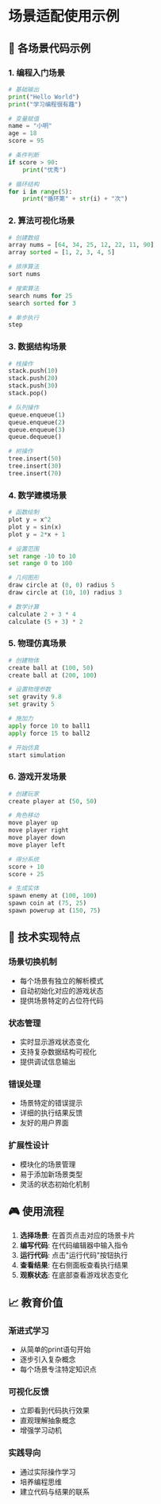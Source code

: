 # 场景适配使用示例

## 🎯 各场景代码示例

### 1. 编程入门场景
```python
# 基础输出
print("Hello World")
print("学习编程很有趣")

# 变量赋值
name = "小明"
age = 18
score = 95

# 条件判断
if score > 90:
    print("优秀")

# 循环结构
for i in range(5):
    print("循环第" + str(i) + "次")
```

### 2. 算法可视化场景
```python
# 创建数组
array nums = [64, 34, 25, 12, 22, 11, 90]
array sorted = [1, 2, 3, 4, 5]

# 排序算法
sort nums

# 搜索算法
search nums for 25
search sorted for 3

# 单步执行
step
```

### 3. 数据结构场景
```python
# 栈操作
stack.push(10)
stack.push(20)
stack.push(30)
stack.pop()

# 队列操作
queue.enqueue(1)
queue.enqueue(2)
queue.enqueue(3)
queue.dequeue()

# 树操作
tree.insert(50)
tree.insert(30)
tree.insert(70)
```

### 4. 数学建模场景
```python
# 函数绘制
plot y = x^2
plot y = sin(x)
plot y = 2*x + 1

# 设置范围
set range -10 to 10
set range 0 to 100

# 几何图形
draw circle at (0, 0) radius 5
draw circle at (10, 10) radius 3

# 数学计算
calculate 2 + 3 * 4
calculate (5 + 3) * 2
```

### 5. 物理仿真场景
```python
# 创建物体
create ball at (100, 50)
create ball at (200, 100)

# 设置物理参数
set gravity 9.8
set gravity 5

# 施加力
apply force 10 to ball1
apply force 15 to ball2

# 开始仿真
start simulation
```

### 6. 游戏开发场景
```python
# 创建玩家
create player at (50, 50)

# 角色移动
move player up
move player right
move player down
move player left

# 得分系统
score + 10
score + 25

# 生成实体
spawn enemy at (100, 100)
spawn coin at (75, 25)
spawn powerup at (150, 75)
```

## 🔧 技术实现特点

### 场景切换机制
- 每个场景有独立的解析模式
- 自动初始化对应的游戏状态
- 提供场景特定的占位符代码

### 状态管理
- 实时显示游戏状态变化
- 支持复杂数据结构可视化
- 提供调试信息输出

### 错误处理
- 场景特定的错误提示
- 详细的执行结果反馈
- 友好的用户界面

### 扩展性设计
- 模块化的场景管理
- 易于添加新场景类型
- 灵活的状态初始化机制

## 🎮 使用流程

1. **选择场景**: 在首页点击对应的场景卡片
2. **编写代码**: 在代码编辑器中输入指令
3. **运行代码**: 点击"运行代码"按钮执行
4. **查看结果**: 在右侧面板查看执行结果
5. **观察状态**: 在底部查看游戏状态变化

## 📈 教育价值

### 渐进式学习
- 从简单的print语句开始
- 逐步引入复杂概念
- 每个场景专注特定知识点

### 可视化反馈
- 立即看到代码执行效果
- 直观理解抽象概念
- 增强学习动机

### 实践导向
- 通过实际操作学习
- 培养编程思维
- 建立代码与结果的联系
